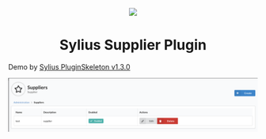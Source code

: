 <p align="center">
    <a href="https://sylius.com" target="_blank">
        <img src="https://demo.sylius.com/assets/shop/img/logo.png" />
    </a>
</p>

<h1 align="center">Sylius Supplier Plugin</h1>

Demo by [Sylius PluginSkeleton v1.3.0](https://github.com/Sylius/PluginSkeleton)

<p align="center">
    <a target="_blank" rel="noopener noreferrer" href="screenshot.png">
        <img src="screenshot.png" alt="Screenshot" style="max-width:100%;">
    </a>
</p>
